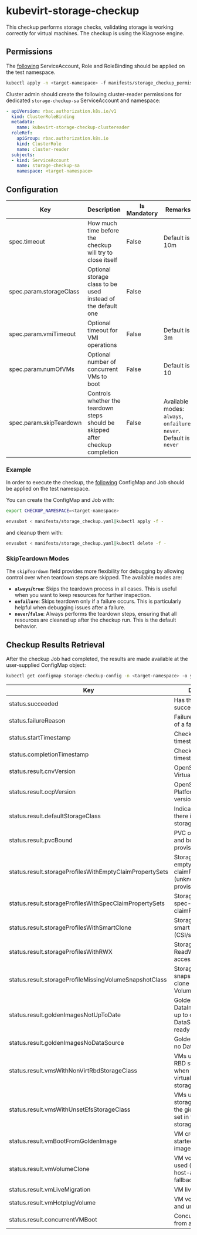 # kubevirt-storage-checkup

This checkup performs storage checks, validating storage is working correctly for virtual machines. The checkup is using the Kiagnose engine.

## Permissions

The [following](manifests/storage_checkup_permissions.yaml) ServiceAccount, Role and RoleBinding should be applied on the test namespace.

```bash
kubectl apply -n <target-namespace> -f manifests/storage_checkup_permissions.yaml
```

Cluster admin should create the following cluster-reader permissions for dedicated `storage-checkup-sa` ServiceAccount and namespace:

```yaml
- apiVersion: rbac.authorization.k8s.io/v1
  kind: ClusterRoleBinding
  metadata:
    name: kubevirt-storage-checkup-clustereader
  roleRef:
    apiGroup: rbac.authorization.k8s.io
    kind: ClusterRole
    name: cluster-reader
  subjects:
  - kind: ServiceAccount
    name: storage-checkup-sa
    namespace: <target-namespace>
```

## Configuration

|Key|Description|Is Mandatory|Remarks|
|---------------------------------------------|-------------------------------------------------------------------------------------------------------------------|--------------|-------------------------------------------------------------------------------------|
|spec.timeout|How much time before the checkup will try to close itself|False|Default is 10m|
|spec.param.storageClass|Optional storage class to be used instead of the default one|False||
|spec.param.vmiTimeout|Optional timeout for VMI operations|False|Default is 3m|
|spec.param.numOfVMs|Optional number of concurrent VMs to boot|False|Default is 10|
|spec.param.skipTeardown|Controls whether the teardown steps should be skipped after checkup completion|False|Available modes: `always`, `onfailure`, `never`. Default is `never`|


### Example

In order to execute the checkup, the [following](manifests/storage_checkup.yaml) ConfigMap and Job should be applied on the test namespace.

You can create the ConfigMap and Job with:
```bash
export CHECKUP_NAMESPACE=<target-namespace>

envsubst < manifests/storage_checkup.yaml|kubectl apply -f -
```

and cleanup them with:
```bash
envsubst < manifests/storage_checkup.yaml|kubectl delete -f -
```

### SkipTeardown Modes

The `skipTeardown` field provides more flexibility for debugging by allowing control over when teardown steps are skipped. The available modes are:

- **`always`/`true`**: Skips the teardown process in all cases. This is useful when you want to keep resources for further inspection.
- **`onfailure`**: Skips teardown only if a failure occurs. This is particularly helpful when debugging issues after a failure.
- **`never`/`false`**: Always performs the teardown steps, ensuring that all resources are cleaned up after the checkup run. This is the default behavior.

## Checkup Results Retrieval

After the checkup Job had completed, the results are made available at the user-supplied ConfigMap object:

```bash
kubectl get configmap storage-checkup-config -n <target-namespace> -o yaml
```
|Key|Description|Remarks|
|--------------------------------------------------|-------------------------------------------------------------------|----------|
|status.succeeded|Has the checkup succeeded||
|status.failureReason|Failure reason in case of a failure||
|status.startTimestamp|Checkup start timestamp|RFC 3339|
|status.completionTimestamp|Checkup completion timestamp|RFC 3339|
|status.result.cnvVersion|OpenShift Virtualization version||
|status.result.ocpVersion|OpenShift Container Platform cluster version||
|status.result.defaultStorageClass|Indicates whether there is a default storage class||
|status.result.pvcBound|PVC of 10Mi created and bound by the provisioner||
|status.result.storageProfilesWithEmptyClaimPropertySets|StorageProfiles with empty claimPropertySets (unknown provisioners)||
|status.result.storageProfilesWithSpecClaimPropertySets|StorageProfiles with spec-overriden claimPropertySets||
|status.result.storageProfilesWithSmartClone|StorageProfiles with smart clone support (CSI/snapshot)||
|status.result.storageProfilesWithRWX|StorageProfiles with ReadWriteMany access mode||
|status.result.storageProfileMissingVolumeSnapshotClass|StorageProfiles using snapshot-based clone but missing VolumeSnapshotClass||
|status.result.goldenImagesNotUpToDate|Golden images whose DataImportCron is not up to date or DataSource is not ready||
|status.result.goldenImagesNoDataSource|Golden images with no DataSource||
|status.result.vmsWithNonVirtRbdStorageClass|VMs using the plain RBD storageclass when the virtualization storageclass exists||
|status.result.vmsWithUnsetEfsStorageClass|VMs using an EFS storageclass where the gid and uid are not set in the storageclass||
|status.result.vmBootFromGoldenImage|VM created and started from a golden image||
|status.result.vmVolumeClone|VM volume clone type used (efficient or host-assisted) and fallback reason||
|status.result.vmLiveMigration|VM live-migration||
|status.result.vmHotplugVolume|VM volume hotplug and unplug||
|status.result.concurrentVMBoot|Concurrent VM boot from a golden image||